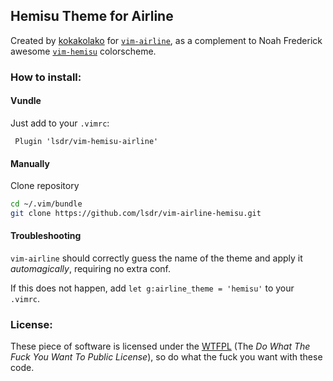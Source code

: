 ## Hemisu Theme for Airline

Created by [kokakolako](https://github.com/kokakolako) for
[`vim-airline`](https://github.com/bling/vim-airline), as a complement to Noah
Frederick awesome [`vim-hemisu`](https://github.com/noahfrederick/vim-hemisu)
colorscheme.

### How to install:

#### Vundle
Just add to your `.vimrc`:

```vim
 Plugin 'lsdr/vim-hemisu-airline'
```

#### Manually
Clone repository

```sh
cd ~/.vim/bundle
git clone https://github.com/lsdr/vim-airline-hemisu.git
```

#### Troubleshooting

`vim-airline` should correctly guess the name of the theme and apply it
_automagically_, requiring no extra conf.

If this does not happen, add `let g:airline_theme = 'hemisu'` to your `.vimrc`.

### License:

These piece of software is licensed under the [WTFPL](http://www.wtfpl.net/about/) (The *Do What The Fuck You Want To Public License*), so do what the fuck you want with these code.
